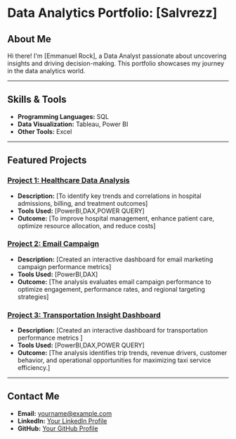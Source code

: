 # Data Analytics Portfolio: [Salvrezz]  

## About Me
Hi there! I'm [Emmanuel Rock], a Data Analyst passionate about uncovering insights and driving decision-making. This portfolio showcases my journey in the data analytics world.  

---

## Skills & Tools
- **Programming Languages:** SQL  
- **Data Visualization:** Tableau, Power BI 
- **Other Tools:** Excel 

---

## Featured Projects
### [Project 1: Healthcare Data Analysis]( https://lnkd.in/dacmzMQa)
- **Description:** [To identify key trends and correlations in hospital admissions, billing, and treatment outcomes]  
- **Tools Used:** [PowerBI,DAX,POWER QUERY]  
- **Outcome:** [To improve hospital management, enhance patient care, optimize resource allocation, and reduce costs]  

### [Project 2: Email Campaign](https://app.powerbi.com/groups/me/reports/c8bd79ca-0841-4a36-afe9-ca055bc0b72b/0cec616a1051de0a8251?experience=power-bi)
- **Description:** [Created an interactive dashboard for email marketing campaign performance metrics]  
- **Tools Used:** [PowerBI,DAX]  
- **Outcome:** [The analysis evaluates email campaign performance to optimize engagement, performance rates, and regional targeting strategies]  

### [Project 3: Transportation Insight Dashboard](https://app.powerbi.com/groups/me/reports/d83cffea-99c8-42ae-9254-cfab7a468ac2/24f64468eae6d2e1d28c?language=en-US&experience=power-bi)
- **Description:** [Created an interactive dashboard for transportation performance metrics ]  
- **Tools Used:** [PowerBI,DAX,POWER QUERY]  
- **Outcome:** [The analysis identifies trip trends, revenue drivers, customer behavior, and operational opportunities for maximizing taxi service efficiency.]  

---

## Contact Me
- **Email:** yourname@example.com  
- **LinkedIn:** [Your LinkedIn Profile](https://www.linkedin.com/in/Salvrezz)  
- **GitHub:** [Your GitHub Profile](https://github.com/Salvrezz)
